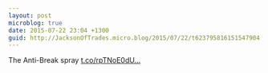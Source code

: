 ```yaml
---
layout: post
microblog: true
date: 2015-07-22 23:04 +1300
guid: http://JacksonOfTrades.micro.blog/2015/07/22/t623795816151547904.html
---
```

The Anti-Break spray [t.co/rpTNoE0dU...](http://t.co/rpTNoE0dUf)
